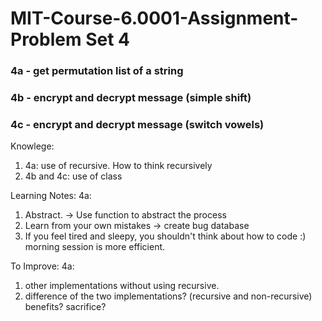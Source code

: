 
# MIT-Course-6.0001-Assignment-Problem Set 4 

### 4a - get permutation list of a string
### 4b - encrypt and decrypt message (simple shift)
### 4c - encrypt and decrypt message (switch vowels)

Knowlege: 
1. 4a: use of recursive. How to think recursively 
2. 4b and 4c: use of class

Learning Notes:
4a:
1. Abstract. -> Use function to abstract the process
2. Learn from your own mistakes -> create bug database
3. If you feel tired and sleepy, you shouldn't think about how to code :) morning session is more efficient. 

To Improve:
4a:
1. other implementations without using recursive. 
2. difference of the two implementations? (recursive and non-recursive) benefits? sacrifice?



